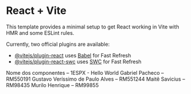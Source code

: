 # React + Vite

This template provides a minimal setup to get React working in Vite with HMR and some ESLint rules.

Currently, two official plugins are available:

- [@vitejs/plugin-react](https://github.com/vitejs/vite-plugin-react/blob/main/packages/plugin-react/README.md) uses [Babel](https://babeljs.io/) for Fast Refresh
- [@vitejs/plugin-react-swc](https://github.com/vitejs/vite-plugin-react-swc) uses [SWC](https://swc.rs/) for Fast Refresh

Nome dos componentes – 1ESPX - Hello World 
Gabriel Pacheco – RM550191
Gustavo Veríssimo de Paulo Alves – RM551244
Maitê Savicius – RM98435
Murilo Henrique – RM99855
